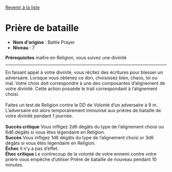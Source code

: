 [Revenir à la liste](..)

# Prière de bataille

 * **Nom d'origine** : Battle Prayer
 * **Niveau** : 7


<p><span id="ctl00_MainContent_DetailedOutput"><strong>Prérequisites</strong> maître en Religion, vous suivez une divinité<br></span></p>
<hr>
<p>En faisant appel à votre divinité, vous récitez des écritures pour blesser un adversaire. Lorsque vous obtenez ce don, choisissez bien, chaos, loi ou mal. Votre choix doit correspondre à une des composantes d’alignement de votre divinité. Cette action possède le trait correspondant à l’alignement choisi.<br><br>Faites un test de Religion contre le DD de Volonté d’un adversaire à 9 m. L’adversaire est alors temporairement immunisé aux prières de bataille de votre divinité pendant 1 journée.<br><br><strong> Succès critique</strong> Vous infligez 2d6 dégâts du type de l’alignement choisi ou 6d6 dégâts si vous êtes légendaire en Religion.<br><strong>Succès</strong> Vous infligez 1d6 dégâts du type de l’alignement choisi or 3d6 dégâts si vous êtes légendaire en Religion.<br><strong>Échec</strong> Il n’y a pas d’effet.<br><strong>Éhec critique </strong> Le contrecoup de la volonté de votre ennemi contre votre prière vous empêche d’utiliser Prière de bataille de nouveau pendant 10 minutes.</p>